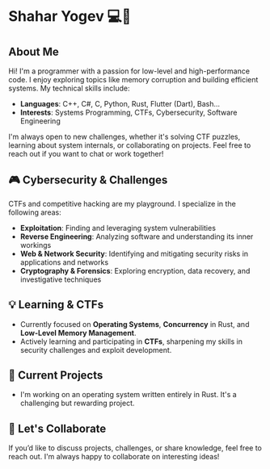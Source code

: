 # Shahar Yogev 💻🚀

## About Me
Hi! I'm a programmer with a passion for low-level and high-performance code. I enjoy exploring topics like memory corruption and building efficient systems. My technical skills include:

- **Languages**: C++, C#, C, Python, Rust, Flutter (Dart), Bash...
- **Interests**: Systems Programming, CTFs, Cybersecurity, Software Engineering

I'm always open to new challenges, whether it's solving CTF puzzles, learning about system internals, or collaborating on projects. Feel free to reach out if you want to chat or work together!

## 🎮 Cybersecurity & Challenges
CTFs and competitive hacking are my playground. I specialize in the following areas:

- **Exploitation**: Finding and leveraging system vulnerabilities
- **Reverse Engineering**: Analyzing software and understanding its inner workings
- **Web & Network Security**: Identifying and mitigating security risks in applications and networks
- **Cryptography & Forensics**: Exploring encryption, data recovery, and investigative techniques

## 💡 Learning & CTFs
- Currently focused on **Operating Systems**, **Concurrency** in Rust, and **Low-Level Memory Management**.
- Actively learning and participating in **CTFs**, sharpening my skills in security challenges and exploit development.

## 📝 Current Projects
- I'm working on an operating system written entirely in Rust. It's a challenging but rewarding project.

## 📌 Let's Collaborate
If you’d like to discuss projects, challenges, or share knowledge, feel free to reach out. I'm always happy to collaborate on interesting ideas!

